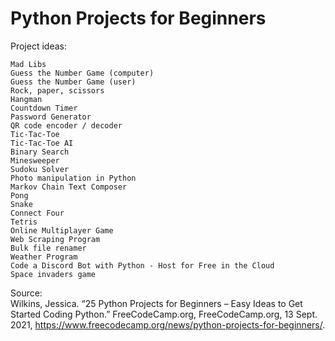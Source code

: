 # Python Projects for Beginners
Project ideas:  
  
    Mad Libs
    Guess the Number Game (computer)
    Guess the Number Game (user)
    Rock, paper, scissors
    Hangman
    Countdown Timer
    Password Generator
    QR code encoder / decoder
    Tic-Tac-Toe
    Tic-Tac-Toe AI
    Binary Search
    Minesweeper
    Sudoku Solver
    Photo manipulation in Python
    Markov Chain Text Composer
    Pong
    Snake
    Connect Four
    Tetris
    Online Multiplayer Game
    Web Scraping Program
    Bulk file renamer
    Weather Program
    Code a Discord Bot with Python - Host for Free in the Cloud
    Space invaders game
  
Source:  
Wilkins, Jessica. “25 Python Projects for Beginners – Easy Ideas to Get Started Coding Python.” FreeCodeCamp.org, FreeCodeCamp.org, 13 Sept. 2021, https://www.freecodecamp.org/news/python-projects-for-beginners/. 
